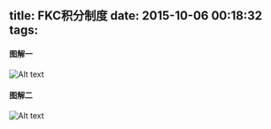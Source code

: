 title: FKC积分制度
date: 2015-10-06 00:18:32
tags:
---

#### 图解一

![Alt text](/pocket-fkc-pages/images/point/system_1.jpg)


#### 图解二

![Alt text](/pocket-fkc-pages/images/point/system_2.jpg)

